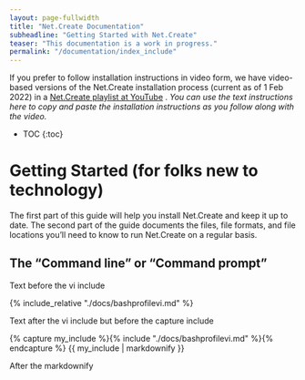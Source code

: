 ```yaml
---
layout: page-fullwidth
title: "Net.Create Documentation"
subheadline: "Getting Started with Net.Create"
teaser: "This documentation is a work in progress."
permalink: "/documentation/index_include"
---
```


If you prefer to follow installation instructions in video form, we have video-based versions of the Net.Create installation process (current as of 1 Feb 2022) in a [Net.Create playlist at YouTube](https://www.youtube.com/playlist?list=PLM39ibhMucXVuhFHzm56OQHQve-35bFTt) . *You can use the text instructions here to copy and paste the installation instructions as you follow along with the video.*


* TOC
{:toc}

# Getting Started (for folks new to technology)

The first part of this guide will help you install Net.Create and keep it up to date. The second part of the guide documents the files, file formats, and file locations you’ll need to know to run Net.Create on a regular basis.

## The “Command line” or “Command prompt”

Text before the vi include

{% include_relative "./docs/bashprofilevi.md" %}

Text after the vi include but before the capture include

{% capture my_include %}{% include "./docs/bashprofilevi.md" %}{% endcapture %}
{{ my_include | markdownify }}

After the markdownify